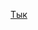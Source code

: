 [Тык](https://docs.google.com/presentation/d/1TjmfjxEBk8DWbZ_IUhxB3VWm_Mo8xk8-l4x0p0LKhZ0/edit?usp=sharing)

